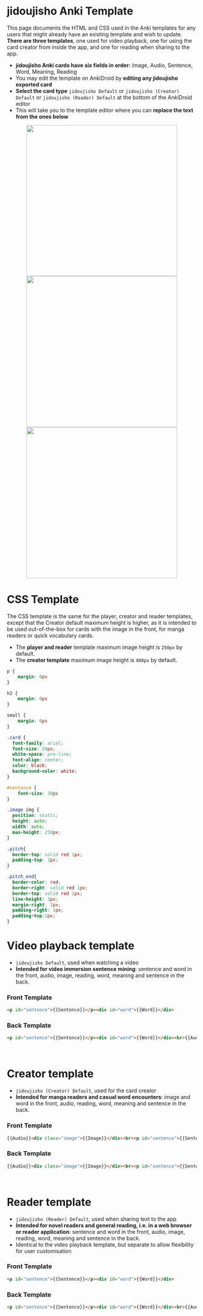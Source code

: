 # jidoujisho Anki Template

This page documents the HTML and CSS used in the Anki templates for any users that might already have an existing template and wish to update. **There are three templates**, one used for video playback, one for using the card creator from inside the app, and one for reading when sharing to the app.

* **jidoujisho Anki cards have six fields in order:** Image, Audio, Sentence, Word, Meaning, Reading
* You may edit the template on AnkiDroid by **editing any jidoujisho exported card**
* **Select the card type** `jidoujisho Default` or `jidoujisho (Creator) Default` or `jidoujisho (Reader) Default` at the bottom of the AnkiDroid editor
* This will take you to the template editor where you can **replace the text from the ones below**

<p align="center" style="margin:0">
<img src="https://i.postimg.cc/pT655HZW/1.jpg" height="400"/>
<img src="https://i.postimg.cc/5yQYwR7w/2.jpg" height="400"/>
<img src="https://i.postimg.cc/gr9w4HQ1/3.jpg" height="400"/>
</p>

# CSS Template
The CSS template is the same for the player, creator and reader templates, except that the Creator default maximum height is higher, as it is intended to be used out-of-the-box for cards with the image in the front, for manga readers or quick vocabulary cards.

* The **player and reader** template maximum image height is `250px` by default.
* The **creator template** maximum image height is `400px`  by default.

```css
p {
    margin: 0px
}

h2 {
    margin: 0px
}

small {
    margin: 0px
}

.card {
  font-family: arial;
  font-size: 20px;
  white-space: pre-line;
  text-align: center;
  color: black;
  background-color: white;
}

#sentence {
    font-size: 30px
}

.image img {
  position: static;
  height: auto;
  width: auto;
  max-height: 250px;
}

.pitch{
  border-top: solid red 1px;
  padding-top: 1px;
}

.pitch_end{
  border-color: red;
  border-right: solid red 1px;
  border-top: solid red 1px;  
  line-height: 1px;
  margin-right: 1px;
  padding-right: 1px;
  padding-top:1px;
}
```

# Video playback template
* `jidoujisho Default`, used when watching a video
* **Intended for video immersion sentence mining**: sentence and word in the front, audio, image, reading, word, meaning and sentence in the back.

### Front Template
```html
<p id="sentence">{{Sentence}}</p><div id="word">{{Word}}</div>
```

### Back Template
```html
<p id="sentence">{{Sentence}}</p><div id="word">{{Word}}</div><br>{{Audio}}<div class="image">{{Image}}</div><hr id=reading><p id="reading">{{Reading}}</p><h2 id="word">{{Word}}</h2><br><p><small id="meaning">{{Meaning}}</small></p>
```

<br>

# Creator template
* `jidoujisho (Creator) Default`, used for the card creator
* **Intended for manga readers and casual word encounters**: image and word in the front, audio, reading, word, meaning and sentence in the back.

### Front Template
```html
{{Audio}}<div class="image">{{Image}}</div><br><p id="sentence">{{Sentence}}</p>{{Word}}
```

### Back Template
```html
{{Audio}}<div class="image">{{Image}}</div><br><p id="sentence">{{Sentence}}</p>{{Word}}<hr id=reading><p id="reading">{{Reading}}</p><h2 id="word">{{Word}}</h2><br><p><small id="meaning">{{Meaning}}</small></p>
```

<br>

# Reader template
* `jidoujisho (Reader) Default`, used when sharing text to the app
* **Intended for novel readers and general reading, i.e. in a web browser or reader application**: sentence and word in the front, audio, image, reading, word, meaning and sentence in the back.
* Identical to the video playback template, but separate to allow flexibility for user customisation

### Front Template
```html
<p id="sentence">{{Sentence}}</p><div id="word">{{Word}}</div>
```

### Back Template
```html
<p id="sentence">{{Sentence}}</p><div id="word">{{Word}}</div><br>{{Audio}}<div class="image">{{Image}}</div><hr id=reading><p id="reading">{{Reading}}</p><h2 id="word">{{Word}}</h2><br><p><small id="meaning">{{Meaning}}</small></p>
```
